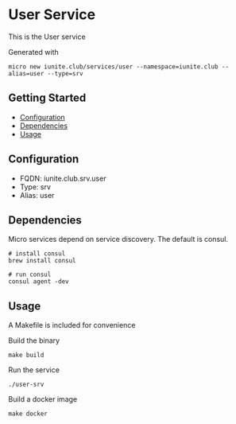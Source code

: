 # User Service

This is the User service

Generated with

```
micro new iunite.club/services/user --namespace=iunite.club --alias=user --type=srv
```

## Getting Started

- [Configuration](#configuration)
- [Dependencies](#dependencies)
- [Usage](#usage)

## Configuration

- FQDN: iunite.club.srv.user
- Type: srv
- Alias: user

## Dependencies

Micro services depend on service discovery. The default is consul.

```
# install consul
brew install consul

# run consul
consul agent -dev
```

## Usage

A Makefile is included for convenience

Build the binary

```
make build
```

Run the service
```
./user-srv
```

Build a docker image
```
make docker
```